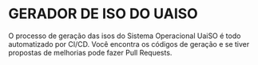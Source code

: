# GERADOR DE ISO DO UAISO

O processo de geração das isos do Sistema Operacional UaiSO é todo automatizado por CI/CD. Você encontra os códigos de geração e se tiver propostas de melhorias pode fazer Pull Requests.
